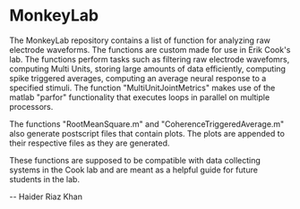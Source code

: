 MonkeyLab
=========

The MonkeyLab repository contains a list of function for analyzing raw electrode waveforms. The functions are custom made for use in Erik Cook's lab. The functions perform tasks such as filtering raw electrode wavefomrs, computing Multi Units, storing large amounts of data efficiently, computing spike triggered averages, computing an average neural response to a specified stimuli. The function "MultiUnitJointMetrics" makes use of the matlab "parfor" functionality that executes loops in parallel on multiple processors. 

The functions "RootMeanSquare.m" and "CoherenceTriggeredAverage.m" also generate postscript files that contain plots. The plots are appended to their respective files as they are generated.

These functions are supposed to be compatible with data collecting systems in the Cook lab and are meant as a helpful guide for future students in the lab.
  
    
-- Haider Riaz Khan
